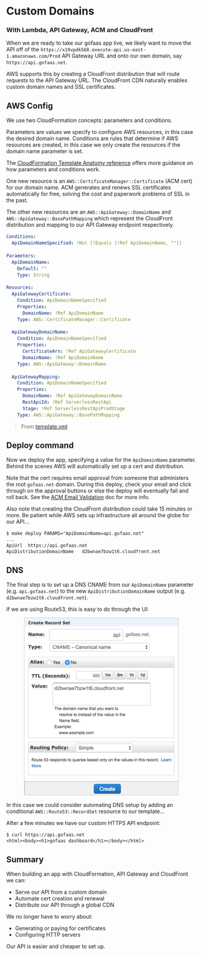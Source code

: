 # Custom Domains
### With Lambda, API Gateway, ACM and CloudFront

When we are ready to take our gofaas app live, we likely want to move the API off of the `https://x19vpdk568.execute-api.us-east-1.amazonaws.com/Prod` API Gateway URL and onto our own domain, say `https://api.gofaas.net`.

AWS supports this by creating a CloudFront distribution that will route requests to the API Gateway URL. The CloudFront CDN naturally enables custom domain names and SSL certificates.

## AWS Config

We use two CloudFormation concepts: parameters and conditions. 

Parameters are values we specify to configure AWS resources, in this case the desired domain name. Conditions are rules that determine if AWS resources are created, in this case we only create the resources if the domain name parameter is set.

The [CloudFormation Template Anatomy reference](https://docs.aws.amazon.com/AWSCloudFormation/latest/UserGuide/template-anatomy.html) offers more guidance on how parameters and conditions work.

One new resource is an `AWS::CertificateManager::Certificate` (ACM cert) for our domain name. ACM generates and renews SSL certificates automatically for free, solving the cost and paperwork problems of SSL in the past.

The other new resources are an `AWS::ApiGateway::DomainName` and `AWS::ApiGateway::BasePathMapping` which represent the CloudFront distribution and mapping to our API Gateway endpoint respectively.

```yaml
Conditions:
  ApiDomainNameSpecified: !Not [!Equals [!Ref ApiDomainName, ""]]

Parameters:
  ApiDomainName:
    Default: ""
    Type: String

Resources:
  ApiGatewayCertificate:
    Condition: ApiDomainNameSpecified
    Properties:
      DomainName: !Ref ApiDomainName
    Type: AWS::CertificateManager::Certificate

  ApiGatewayDomainName:
    Condition: ApiDomainNameSpecified
    Properties:
      CertificateArn: !Ref ApiGatewayCertificate
      DomainName: !Ref ApiDomainName
    Type: AWS::ApiGateway::DomainName

  ApiGatewayMapping:
    Condition: ApiDomainNameSpecified
    Properties:
      DomainName: !Ref ApiGatewayDomainName
      RestApiId: !Ref ServerlessRestApi
      Stage: !Ref ServerlessRestApiProdStage
    Type: AWS::ApiGateway::BasePathMapping
```
> From [template.yml](template.yml)

## Deploy command

Now we deploy the app, specifying a value for the `ApiDomainName` parameter. Behind the scenes AWS will automatically set up a cert and distribution.

Note that the cert requires email approval from someone that administers the root `gofaas.net` domain. During this deploy, check your email and click through on the approval buttons or else the deploy will eventually fail and roll back. See the [ACM Email Validation](https://docs.aws.amazon.com/acm/latest/userguide/gs-acm-validate-email.html) doc for more info.

Also note that creating the CloudFront distribution could take 15 minutes or more. Be patient while AWS sets up infrastructure all around the globe for our API...

```shell
$ make deploy PARAMS="ApiDomainName=api.gofaas.net"
...
ApiUrl	https://api.gofaas.net
ApiDistributionDomainName	d2bwnae7bzw1t6.cloudfront.net
```

## DNS

The final step is to set up a DNS CNAME from our `ApiDomainName` parameter (e.g. `api.gofaas.net`) to the new `ApiDistributionDomainName` output (e.g. `d2bwnae7bzw1t6.cloudfront.net`).

If we are using Route53, this is easy to do through the UI:

<p align="center"><img src="img/route53.png" alt="alt text" width="410" /></p>

In this case we could consider automating DNS setup by adding an conditional `AWS::Route53::RecordSet` resource to our template...

After a few minutes we have our custom HTTPS API endpoint:

```shell
$ curl https://api.gofaas.net
<html><body><h1>gofaas dashboard</h1></body></html>
```

## Summary

When building an app with CloudFormation, API Gateway and CloudFront we can:

- Serve our API from a custom domain
- Automate cert creation and renewal
- Distribute our API through a global CDN

We no longer have to worry about:

- Generating or paying for certificates
- Configuring HTTP servers

Our API is easier and cheaper to set up.
